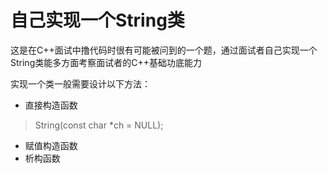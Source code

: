 # 自己实现一个String类

这是在C++面试中撸代码时很有可能被问到的一个题，通过面试者自己实现一个String类能多方面考察面试者的C++基础功底能力

实现一个类一般需要设计以下方法：
* 直接构造函数 

>String(const char *ch = NULL);

* 赋值构造函数
* 析构函数
